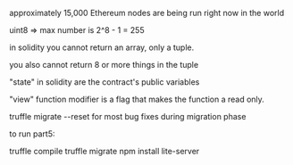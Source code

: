 approximately 15,000 Ethereum nodes are being run right now in the world


uint8 => max number is 2^8 - 1 = 255

in solidity you cannot return an array, only a tuple.

you also cannot return 8 or more things in the tuple

"state" in solidity are the contract's public variables

"view" function modifier is a flag that makes the function a read only.

truffle migrate --reset for most bug fixes during migration phase

to run part5:

truffle compile
truffle migrate
npm install
lite-server
